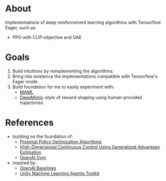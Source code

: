 # About
Implementations of deep reinforcement learning algorithms with Tensorflow Eager, such as:

- PPO with CLIP-objective and GAE

# Goals
1. Build intuitions by reimplementing the algorithms.
2. Bring into existence the implementations compatible with Tensorflow's Eager mode.
3. Build foundation for me to easily experiment with:
   - [MAML](https://arxiv.org/abs/1703.03400)
   - [DeepMimic](https://arxiv.org/abs/1804.02717)-style of reward-shaping using human-provided trajectories

# References
- building on the foundation of:
  - [Proximal Policy Optimization Algorithms](https://arxiv.org/abs/1707.06347)
  - [High-Dimensional Continuous Control Using Generalized Advantage Estimation](https://arxiv.org/abs/1506.02438)
  - [OpenAI Gym](https://github.com/openai/gym)
- inspired by:
  - [OpenAI Baselines](https://github.com/openai/baselines)
  - [Unity Machine Learning Agents Toolkit](https://github.com/Unity-Technologies/ml-agents)
